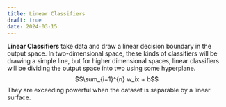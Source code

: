 ```yaml
---
title: Linear Classifiers
draft: true
date: 2024-03-15
---
```

**Linear Classifiers** take data and draw a linear decision boundary in the output space. In two-dimensional space, these kinds of classifiers will be drawing a simple line, but for higher dimensional spaces, linear classifiers will be dividing the output space into two using some hyperplane.
$$\sum_{i=1}^{n} w_ix + b$$
They are exceeding powerful when the dataset is separable by a linear surface. 




